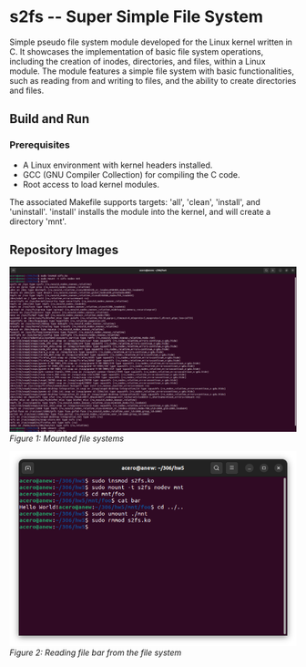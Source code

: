 # s2fs -- Super Simple File System

Simple pseudo file system module developed for the Linux kernel written in C. It showcases the implementation of basic file system operations, including the creation of inodes, directories, and files, within a Linux module. The module features a simple file system with basic functionalities, such as reading from and writing to files, and the ability to create directories and files.

## Build and Run

### Prerequisites

- A Linux environment with kernel headers installed.
- GCC (GNU Compiler Collection) for compiling the C code.
- Root access to load kernel modules.

The associated Makefile supports targets: 'all', 'clean', 'install', and 'uninstall'.
'install' installs the module into the kernel, and will create a directory 'mnt'.

## Repository Images

![s2fs1](s2fs1.png)
*Figure 1: Mounted file systems*

![s2fs2](s2fs2.png)
*Figure 2: Reading file bar from the file system*



